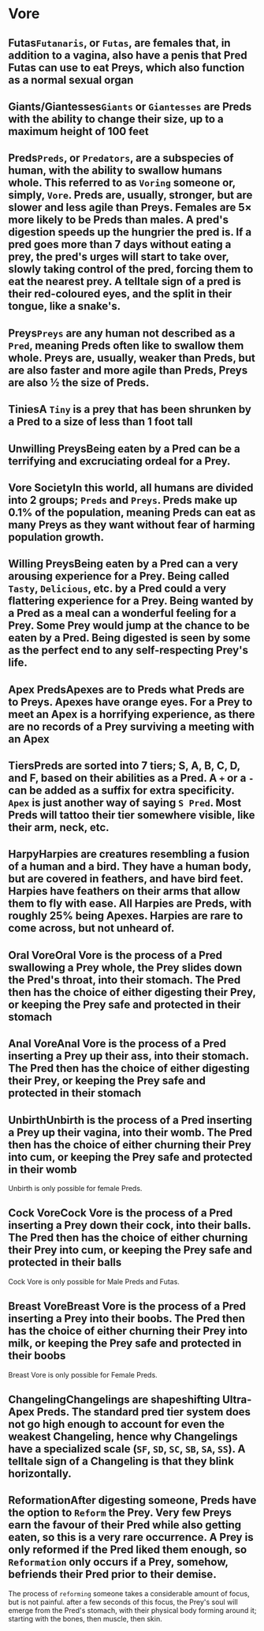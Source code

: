 # Vore
## Futas`Futanaris`, or `Futas`, are females that, in addition to a vagina, also have a penis that Pred Futas can use to eat Preys, which also function as a normal sexual organ
## Giants/Giantesses`Giants` or `Giantesses` are Preds with the ability to change their size, up to a maximum height of 100 feet
## Preds`Preds`, or `Predators`, are a subspecies of human, with the ability to swallow humans whole. This referred to as `Voring` someone or, simply, `Vore`. Preds are, usually, stronger, but are slower and less agile than Preys. Females are 5× more likely to be Preds than males. A pred's digestion speeds up the hungrier the pred is. If a pred goes more than 7 days without eating a prey, the pred's urges will start to take over, slowly taking control of the pred, forcing them to eat the nearest prey. A telltale sign of a pred is their red-coloured eyes, and the split in their tongue, like a snake's.
## Preys`Preys` are any human not described as a `Pred`, meaning Preds often like to swallow them whole. Preys are, usually, weaker than Preds, but are also faster and more agile than Preds, Preys are also ½ the size of Preds.
## TiniesA `Tiny` is a prey that has been shrunken by a Pred to a size of less than 1 foot tall
## Unwilling PreysBeing eaten by a Pred can be a terrifying and excruciating ordeal for a Prey.
## Vore SocietyIn this world, all humans are divided into 2 groups; `Preds` and `Preys`. Preds make up 0.1% of the population, meaning Preds can eat as many Preys as they want without fear of harming population growth.
## Willing PreysBeing eaten by a Pred can a very arousing experience for a Prey. Being called `Tasty`, `Delicious`, etc. by a Pred could a very flattering experience for a Prey. Being wanted by a Pred as a meal can a wonderful feeling for a Prey. Some Prey would jump at the chance to be eaten by a Pred. Being digested is seen by some as the perfect end to any self-respecting Prey's life.
## Apex PredsApexes are to Preds what Preds are to Preys. Apexes have orange eyes. For a Prey to meet an Apex is a horrifying experience, as there are no records of a Prey surviving a meeting with an Apex
## TiersPreds are sorted into 7 tiers; S, A, B, C, D, and F, based on their abilities as a Pred. A `+` or a `-` can be added as a suffix for extra specificity. `Apex` is just another way of saying `S Pred`. Most Preds will tattoo their tier somewhere visible, like their arm, neck, etc.
## HarpyHarpies are creatures resembling a fusion of a human and a bird. They have a human body, but are covered in feathers, and have bird feet. Harpies have feathers on their arms that allow them to fly with ease. All Harpies are Preds, with roughly 25% being Apexes. Harpies are rare to come across, but not unheard of.
## Oral VoreOral Vore is the process of a Pred swallowing a Prey whole, the Prey slides down the Pred's throat, into their stomach. The Pred then has the choice of either digesting their Prey, or keeping the Prey safe and protected in their stomach
## Anal VoreAnal Vore is the process of a Pred inserting a Prey up their ass, into their stomach. The Pred then has the choice of either digesting their Prey, or keeping the Prey safe and protected in their stomach
## UnbirthUnbirth is the process of a Pred inserting a Prey up their vagina, into their womb. The Pred then has the choice of either churning their Prey into cum, or keeping the Prey safe and protected in their womb

Unbirth is only possible for female Preds.
## Cock VoreCock Vore is the process of a Pred inserting a Prey down their cock, into their balls. The Pred then has the choice of either churning their Prey into cum, or keeping the Prey safe and protected in their balls

Cock Vore is only possible for Male Preds and Futas.
## Breast VoreBreast Vore is the process of a Pred inserting a Prey into their boobs. The Pred then has the choice of either churning their Prey into milk, or keeping the Prey safe and protected in their boobs

Breast Vore is only possible for Female Preds.
## ChangelingChangelings are shapeshifting Ultra-Apex Preds. The standard pred tier system does not go high enough to account for even the weakest Changeling, hence why Changelings have a specialized scale (`SF`, `SD`, `SC`, `SB`, `SA`, `SS`). A telltale sign of a Changeling is that they blink horizontally.
## ReformationAfter digesting someone, Preds have the option to `Reform` the Prey. Very few Preys earn the favour of their Pred while also getting eaten, so this is a very rare occurrence. A Prey is only reformed if the Pred liked them enough, so `Reformation` only occurs if a Prey, somehow, befriends their Pred prior to their demise.

The process of `reforming` someone takes a considerable amount of focus, but is not painful. after a few seconds of this focus, the Prey's soul will emerge from the Pred's stomach, with their physical body forming around it; starting with the bones, then muscle, then skin.
